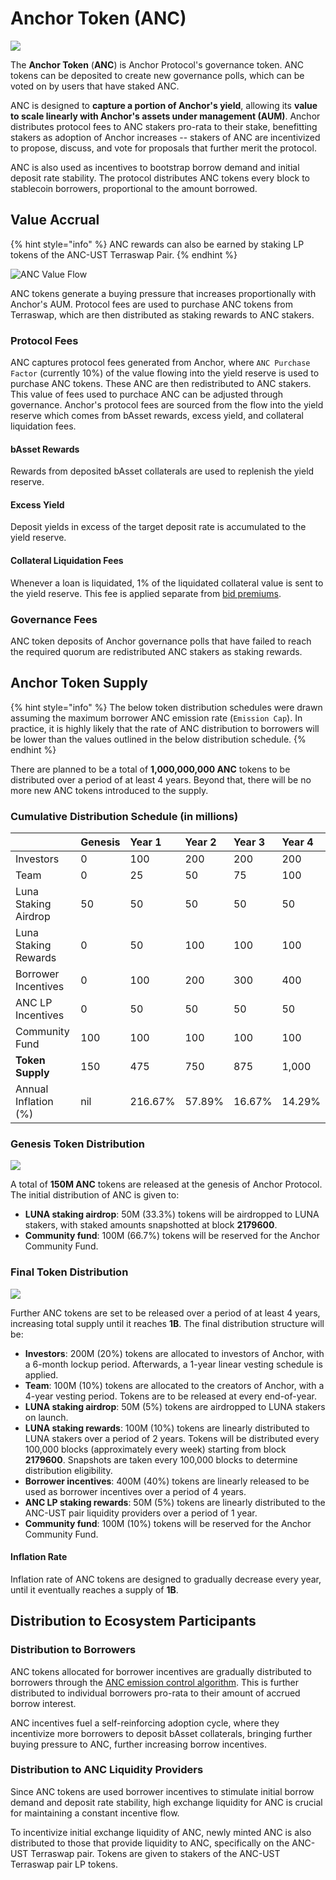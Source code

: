 # Anchor Token \(ANC\)



![](../.gitbook/assets/anc_300x300.png)



The **Anchor Token** \(**ANC**\) is Anchor Protocol's governance token. ANC tokens can be deposited to create new governance polls, which can be voted on by users that have staked ANC.

ANC is designed to **capture a portion of Anchor's yield**, allowing its **value to scale linearly with Anchor's assets under management \(AUM\)**. Anchor distributes protocol fees to ANC stakers pro-rata to their stake, benefitting stakers as adoption of Anchor increases -- stakers of ANC are incentivized to propose, discuss, and vote for proposals that further merit the protocol.

ANC is also used as incentives to bootstrap borrow demand and initial deposit rate stability. The protocol distributes ANC tokens every block to stablecoin borrowers, proportional to the amount borrowed.

## Value Accrual

{% hint style="info" %}
ANC rewards can also be earned by staking LP tokens of the ANC-UST Terraswap Pair.
{% endhint %}

![ANC Value Flow](../.gitbook/assets/screen-shot-2021-03-16-at-3.08.15-pm.png)

ANC tokens generate a buying pressure that increases proportionally with Anchor's AUM. Protocol fees are used to purchase ANC tokens from Terraswap, which are then distributed as staking rewards to ANC stakers.

### Protocol Fees

ANC captures protocol fees generated from Anchor, where `ANC Purchase Factor` (currently 10%) of the value flowing into the yield reserve is used to purchase ANC tokens. These ANC are then redistributed to ANC stakers. This value of fees used to purchace ANC can be adjusted through governance. Anchor's protocol fees are sourced from the flow into the yield reserve which comes from bAsset rewards, excess yield, and collateral liquidation fees.

#### bAsset Rewards

Rewards from deposited bAsset collaterals are used to replenish the yield reserve.

#### Excess Yield

Deposit yields in excess of the target deposit rate is accumulated to the yield reserve.

#### Collateral Liquidation Fees

Whenever a loan is liquidated, 1% of the liquidated collateral value is sent to the yield reserve. This fee is applied separate from [bid premiums](loan-liquidation.md#premium-rate).



### Governance Fees

ANC token deposits of Anchor governance polls that have failed to reach the required quorum are redistributed ANC stakers as staking rewards.

## Anchor Token Supply

{% hint style="info" %}
The below token distribution schedules were drawn assuming the maximum borrower ANC emission rate \(`Emission Cap`\). In practice, it is highly likely that the rate of ANC distribution to borrowers will be lower than the values outlined in the below distribution schedule.
{% endhint %}

There are planned to be a total of **1,000,000,000 ANC** tokens to be distributed over a period of at least 4 years. Beyond that, there will be no more new ANC tokens introduced to the supply.

### Cumulative Distribution Schedule \(in millions\)

|  | Genesis | Year 1 | Year 2 | Year 3 | Year 4 |
| :--- | :--- | :--- | :--- | :--- | :--- |
| Investors | 0 | 100 | 200 | 200 | 200 |
| Team | 0 | 25 | 50 | 75 | 100 |
| Luna Staking Airdrop | 50 | 50 | 50 | 50 | 50 |
| Luna Staking Rewards | 0 | 50 | 100 | 100 | 100 |
| Borrower Incentives | 0 | 100 | 200 | 300 | 400 |
| ANC LP Incentives | 0 | 50 | 50 | 50 | 50 |
| Community Fund | 100 | 100 | 100 | 100 | 100 |
| **Token Supply** | 150 | 475 | 750 | 875 | 1,000 |
| Annual Inflation \(%\) | nil | 216.67% | 57.89% | 16.67% | 14.29% |

### Genesis Token Distribution

![](../.gitbook/assets/genesis-token-distribution.png)

A total of **150M ANC** tokens are released at the genesis of Anchor Protocol. The initial distribution of ANC is given to:

* **LUNA staking airdrop**: 50M \(33.3%\) tokens will be airdropped to LUNA stakers, with staked amounts snapshotted at block **2179600**.
* **Community fund**: 100M \(66.7%\) tokens will be reserved for the Anchor Community Fund.

### Final Token Distribution

![](../.gitbook/assets/final-token-distribution%20%281%29.png)

Further ANC tokens are set to be released over a period of at least 4 years, increasing total supply until it reaches **1B**. The final distribution structure will be:

* **Investors**: 200M \(20%\) tokens are allocated to investors of Anchor, with a 6-month lockup period. Afterwards, a 1-year linear vesting schedule is applied.
* **Team**: 100M \(10%\) tokens are allocated to the creators of Anchor, with a 4-year vesting period. Tokens are to be released at every end-of-year.
* **LUNA staking airdrop**: 50M \(5%\) tokens are airdropped to LUNA stakers on launch.
* **LUNA staking rewards**: 100M \(10%\) tokens are linearly distributed to LUNA stakers over a period of 2 years. Tokens will be distributed every 100,000 blocks \(approximately every week\) starting from block **2179600**. Snapshots are taken every 100,000 blocks to determine distribution eligibility.
* **Borrower incentives**: 400M \(40%\) tokens are linearly released to be used as borrower incentives over a period of 4 years.
* **ANC LP staking rewards**: 50M \(5%\) tokens are linearly distributed to the ANC-UST pair liquidity providers over a period of 1 year.
* **Community fund**: 100M \(10%\) tokens will be reserved for the Anchor Community Fund.

#### Inflation Rate

Inflation rate of ANC tokens are designed to gradually decrease every year, until it eventually reaches a supply of **1B**.

## Distribution to Ecosystem Participants

### Distribution to Borrowers

ANC tokens allocated for borrower incentives are gradually distributed to borrowers through the [ANC emission control algorithm](money-market/deposit-rate-subsidization.md#anc-emission-feedback-control). This is further distributed to individual borrowers pro-rata to their amount of accrued borrow interest. 

ANC incentives fuel a self-reinforcing adoption cycle, where they incentivize more borrowers to deposit bAsset collaterals, bringing further buying pressure to ANC, further increasing borrow incentives.

### Distribution to ANC Liquidity Providers

Since ANC tokens are used borrower incentives to stimulate initial borrow demand and deposit rate stability, high exchange liquidity for ANC is crucial for maintaining a constant incentive flow.

To incentivize initial exchange liquidity of ANC, newly minted ANC is also distributed to those that provide liquidity to ANC, specifically on the ANC-UST Terraswap pair. Tokens are given to stakers of the ANC-UST Terraswap pair LP tokens.

